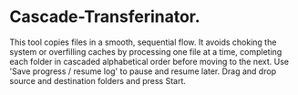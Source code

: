 # Cascade-Transferinator.
This tool copies files in a smooth, sequential flow.
It avoids choking the system or overfilling caches by processing one file at a time,
completing each folder in cascaded alphabetical order before moving to the next.
Use 'Save progress / resume log' to pause and resume later.
Drag and drop source and destination folders and press Start.
